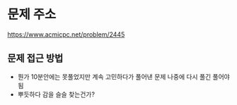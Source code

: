 # 문제 주소 
https://www.acmicpc.net/problem/2445

## 문제 접근 방법 
- 뭔가 10분안에는 못풀었지만 계속 고민하다가 풀어낸 문제 나중에 다시 풀긴 풀어야 됨 
- 뿌듯하다 감을 슬슬 찾는건가? 